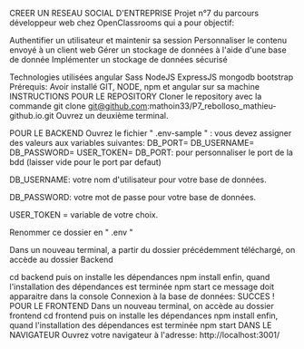 CREER UN RESEAU SOCIAL D'ENTREPRISE
Projet n°7 du parcours développeur web chez OpenClassrooms qui a pour objectif:

Authentifier un utilisateur et maintenir sa session
Personnaliser le contenu envoyé à un client web
Gérer un stockage de données à l'aide d'une base de donnée
Implémenter un stockage de données sécurisé 

Technologies utilisées
angular
Sass
NodeJS
ExpressJS
mongodb
bootstrap
Prérequis:
    Avoir installé GIT, NODE, npm et angular sur sa machine
INSTRUCTIONS
POUR LE REPOSITORY
Cloner le repository avec la commande
git clone git@github.com:mathoin33/P7_rebolloso_mathieu-github.io.git
Ouvrez un deuxième terminal.


POUR LE BACKEND
Ouvrez le fichier " .env-sample " : vous devez assigner des valeurs aux variables suivantes:
DB_PORT=
DB_USERNAME=
DB_PASSWORD=
USER_TOKEN=
DB_PORT: pour personnaliser le port de la bdd (laisser vide pour le port par defaut)

DB_USERNAME: votre nom d'utilisateur pour votre base de données.

DB_PASSWORD: votre mot de passe pour votre base de données.

USER_TOKEN = variable de votre choix.

Renommer ce dossier en " .env "

Dans un nouveau terminal, a partir du dossier précédemment téléchargé, on accède au dossier Backend

cd backend
puis on installe les dépendances
npm install
enfin, quand l'installation des dépendances est terminée
npm start
ce message doit apparaitre dans la console
Connexion à la base de données: SUCCES !
POUR LE FRONTEND
Dans un nouveau terminal, on accède au dossier frontend
cd frontend
puis on installe les dépendances
npm install
enfin, quand l'installation des dépendances est terminée
npm start
DANS LE NAVIGATEUR
Ouvrez votre navigateur à l'adresse: http://localhost:3001/